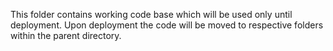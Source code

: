 This folder contains working code base which will be used only until deployment. Upon deployment the code will be moved to respective folders within the parent directory.
